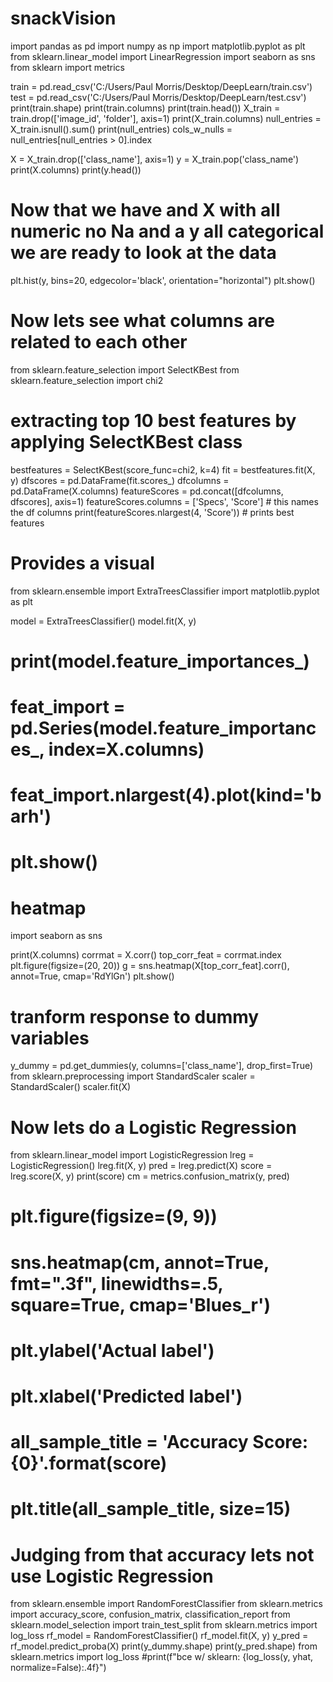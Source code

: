 # snackVision
import pandas as pd
import numpy as np
import matplotlib.pyplot as plt
from sklearn.linear_model import LinearRegression
import seaborn as sns
from sklearn import metrics

train = pd.read_csv('C:/Users/Paul Morris/Desktop/DeepLearn/train.csv')
test = pd.read_csv('C:/Users/Paul Morris/Desktop/DeepLearn/test.csv')
print(train.shape)
print(train.columns)
print(train.head())
X_train = train.drop(['image_id', 'folder'], axis=1)
print(X_train.columns)
null_entries = X_train.isnull().sum()
print(null_entries)
cols_w_nulls = null_entries[null_entries > 0].index

X = X_train.drop(['class_name'], axis=1)
y = X_train.pop('class_name')
print(X.columns)
print(y.head())
# Now that we have and X with all numeric no Na and a y all categorical we are ready to look at the data
plt.hist(y, bins=20, edgecolor='black', orientation="horizontal")
plt.show()
# Now lets see what columns are related to each other
from sklearn.feature_selection import SelectKBest
from sklearn.feature_selection import chi2

# extracting top 10 best features by applying SelectKBest class
bestfeatures = SelectKBest(score_func=chi2, k=4)
fit = bestfeatures.fit(X, y)
dfscores = pd.DataFrame(fit.scores_)
dfcolumns = pd.DataFrame(X.columns)
featureScores = pd.concat([dfcolumns, dfscores], axis=1)
featureScores.columns = ['Specs', 'Score']  # this names the df columns
print(featureScores.nlargest(4, 'Score'))  # prints best features
# Provides a visual
from sklearn.ensemble import ExtraTreesClassifier
import matplotlib.pyplot as plt

model = ExtraTreesClassifier()
model.fit(X, y)
# print(model.feature_importances_)
# feat_import = pd.Series(model.feature_importances_, index=X.columns)
# feat_import.nlargest(4).plot(kind='barh')
# plt.show()
# heatmap
import seaborn as sns

print(X.columns)
corrmat = X.corr()
top_corr_feat = corrmat.index
plt.figure(figsize=(20, 20))
g = sns.heatmap(X[top_corr_feat].corr(), annot=True, cmap='RdYlGn')
plt.show()
# tranform response to dummy variables
y_dummy = pd.get_dummies(y, columns=['class_name'], drop_first=True)
from sklearn.preprocessing import StandardScaler
scaler = StandardScaler()
scaler.fit(X)
# Now lets do a Logistic Regression
from sklearn.linear_model import LogisticRegression
lreg = LogisticRegression()
lreg.fit(X, y)
pred = lreg.predict(X)
score = lreg.score(X, y)
print(score)
cm = metrics.confusion_matrix(y, pred)
# plt.figure(figsize=(9, 9))
# sns.heatmap(cm, annot=True, fmt=".3f", linewidths=.5, square=True, cmap='Blues_r')
# plt.ylabel('Actual label')
# plt.xlabel('Predicted label')
# all_sample_title = 'Accuracy Score: {0}'.format(score)
# plt.title(all_sample_title, size=15)
# Judging from that accuracy lets not use Logistic Regression
from sklearn.ensemble import RandomForestClassifier
from sklearn.metrics import accuracy_score, confusion_matrix, classification_report
from sklearn.model_selection import train_test_split
from sklearn.metrics import log_loss
rf_model = RandomForestClassifier()
rf_model.fit(X, y)
y_pred = rf_model.predict_proba(X)
print(y_dummy.shape)
print(y_pred.shape)
from sklearn.metrics import log_loss
#print(f"bce w/ sklearn: {log_loss(y, yhat, normalize=False):.4f}")
